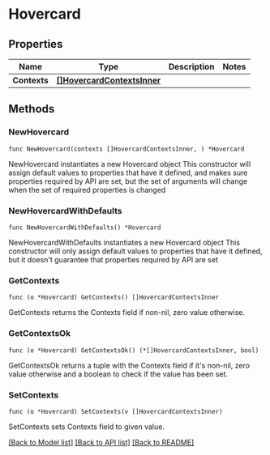 # Hovercard

## Properties

Name | Type | Description | Notes
------------ | ------------- | ------------- | -------------
**Contexts** | [**[]HovercardContextsInner**](HovercardContextsInner.md) |  | 

## Methods

### NewHovercard

`func NewHovercard(contexts []HovercardContextsInner, ) *Hovercard`

NewHovercard instantiates a new Hovercard object
This constructor will assign default values to properties that have it defined,
and makes sure properties required by API are set, but the set of arguments
will change when the set of required properties is changed

### NewHovercardWithDefaults

`func NewHovercardWithDefaults() *Hovercard`

NewHovercardWithDefaults instantiates a new Hovercard object
This constructor will only assign default values to properties that have it defined,
but it doesn't guarantee that properties required by API are set

### GetContexts

`func (o *Hovercard) GetContexts() []HovercardContextsInner`

GetContexts returns the Contexts field if non-nil, zero value otherwise.

### GetContextsOk

`func (o *Hovercard) GetContextsOk() (*[]HovercardContextsInner, bool)`

GetContextsOk returns a tuple with the Contexts field if it's non-nil, zero value otherwise
and a boolean to check if the value has been set.

### SetContexts

`func (o *Hovercard) SetContexts(v []HovercardContextsInner)`

SetContexts sets Contexts field to given value.



[[Back to Model list]](../README.md#documentation-for-models) [[Back to API list]](../README.md#documentation-for-api-endpoints) [[Back to README]](../README.md)



